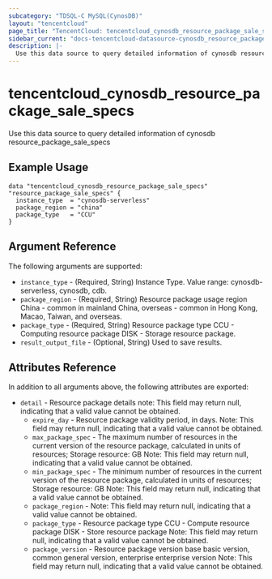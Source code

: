 ```yaml
---
subcategory: "TDSQL-C MySQL(CynosDB)"
layout: "tencentcloud"
page_title: "TencentCloud: tencentcloud_cynosdb_resource_package_sale_specs"
sidebar_current: "docs-tencentcloud-datasource-cynosdb_resource_package_sale_specs"
description: |-
  Use this data source to query detailed information of cynosdb resource_package_sale_specs
---
```


# tencentcloud_cynosdb_resource_package_sale_specs

Use this data source to query detailed information of cynosdb resource_package_sale_specs

## Example Usage

```hcl
data "tencentcloud_cynosdb_resource_package_sale_specs" "resource_package_sale_specs" {
  instance_type  = "cynosdb-serverless"
  package_region = "china"
  package_type   = "CCU"
}
```

## Argument Reference

The following arguments are supported:

* `instance_type` - (Required, String) Instance Type. Value range: cynosdb-serverless, cynosdb, cdb.
* `package_region` - (Required, String) Resource package usage region China - common in mainland China, overseas - common in Hong Kong, Macao, Taiwan, and overseas.
* `package_type` - (Required, String) Resource package type CCU - Computing resource package DISK - Storage resource package.
* `result_output_file` - (Optional, String) Used to save results.

## Attributes Reference

In addition to all arguments above, the following attributes are exported:

* `detail` - Resource package details note: This field may return null, indicating that a valid value cannot be obtained.
  * `expire_day` - Resource package validity period, in days. Note: This field may return null, indicating that a valid value cannot be obtained.
  * `max_package_spec` - The maximum number of resources in the current version of the resource package, calculated in units of resources; Storage resource: GB Note: This field may return null, indicating that a valid value cannot be obtained.
  * `min_package_spec` - The minimum number of resources in the current version of the resource package, calculated in units of resources; Storage resource: GB Note: This field may return null, indicating that a valid value cannot be obtained.
  * `package_region` - Note: This field may return null, indicating that a valid value cannot be obtained.
  * `package_type` - Resource package type CCU - Compute resource package DISK - Store resource package Note: This field may return null, indicating that a valid value cannot be obtained.
  * `package_version` - Resource package version base basic version, common general version, enterprise enterprise version Note: This field may return null, indicating that a valid value cannot be obtained.


